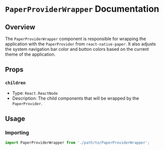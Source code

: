 # `PaperProviderWrapper` Documentation

## Overview

The `PaperProviderWrapper` component is responsible for wrapping the application with the `PaperProvider` from `react-native-paper`. It also adjusts the system navigation bar color and button colors based on the current theme of the application.

## Props

### `children`

- Type: `React.ReactNode`
- Description: The child components that will be wrapped by the `PaperProvider`.

## Usage

### Importing

```javascript
import PaperProviderWrapper from './path/to/PaperProviderWrapper';
```
